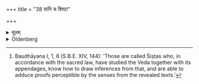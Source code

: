 +++
title = "38 यानि च शिष्टा"

+++

<details><summary>मूलम्</summary>

यानि च शिष्टा विदध्युः ३८
</details>

<details><summary>Oldenberg</summary>

38. [^6]  And what (besides) is prescribed by Śiṣṭas.


[^6]:  Baudhāyana I, 1, 6 (S.B.E. XIV, 144): 'Those are called Śiṣṭas who, in accordance with the sacred law, have studied the Veda together with its appendages, know how to draw inferences from that, and are able to adduce proofs perceptible by the senses from the revealed texts.'
</details>
